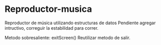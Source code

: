 # Reproductor-musica
Reproductor de música utilizando estructuras de datos
Pendiente agregar intructivo, correguir la estabilidad para correr.


Metodo sobresaliente: exitScreen()
Reutilizar metodo de salir.
